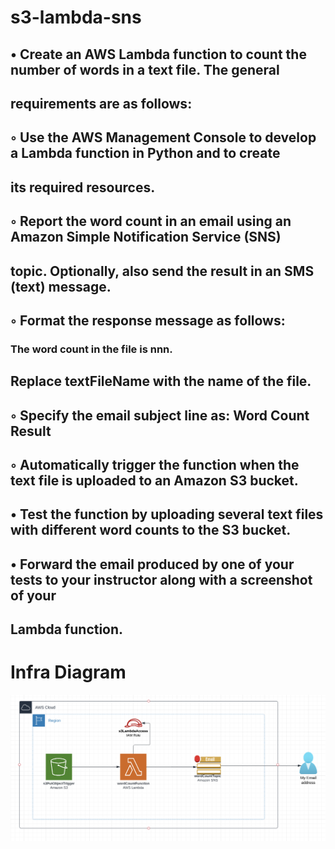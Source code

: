# s3-lambda-sns

## • Create an AWS Lambda function to count the number of words in a text file. The general
##   requirements are as follows:
##  ◦ Use the AWS Management Console to develop a Lambda function in Python and to create
##    its required resources.
##  ◦ Report the word count in an email using an Amazon Simple Notification Service (SNS)
##    topic. Optionally, also send the result in an SMS (text) message.
##  ◦ Format the response message as follows:
###  The word count in the file <textFileName> is nnn.
## Replace textFileName with the name of the file.
##  ◦ Specify the email subject line as: Word Count Result
##  ◦ Automatically trigger the function when the text file is uploaded to an Amazon S3 bucket.
## • Test the function by uploading several text files with different word counts to the S3 bucket.
## • Forward the email produced by one of your tests to your instructor along with a screenshot of your
##   Lambda function.

# Infra Diagram
![s3-lambda-sns](./s3-lambda-sns.png)
